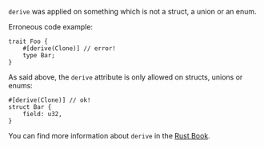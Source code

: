 `derive` was applied on something which is not a struct, a union or an enum.

Erroneous code example:

```compile_fail,E0774
trait Foo {
    #[derive(Clone)] // error!
    type Bar;
}
```

As said above, the `derive` attribute is only allowed on structs, unions or
enums:

```
#[derive(Clone)] // ok!
struct Bar {
    field: u32,
}
```

You can find more information about `derive` in the [Rust Book].

[Rust Book]: https://doc.rust-lang.org/book/appendix-03-derivable-traits.html
